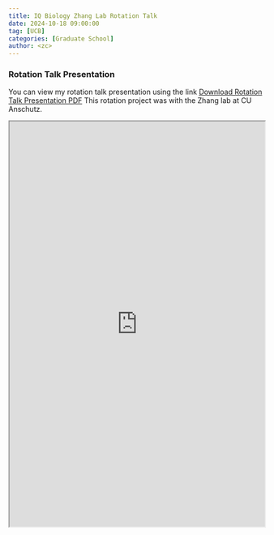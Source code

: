 ```yaml
---
title: IQ Biology Zhang Lab Rotation Talk
date: 2024-10-18 09:00:00
tag: [UCB]
categories: [Graduate School]
author: <zc>
---
```


### Rotation Talk Presentation

You can view my rotation talk presentation using the link [Download Rotation Talk Presentation PDF](https://github.com/caterer-z-t/caterer-z-t.github.io/blob/c7e7cf7dca79b0e136de54cf1fe5d7168b0bc533/assets/pdf/iq_bio_rotations/Zhang-Lab-IQ-Bio-Fall-2024-Presentation.pdf)
This rotation project was with the Zhang lab at CU Anschutz. 

<iframe src="https://docs.google.com/viewer?url=https://raw.githubusercontent.com/caterer-z-t/caterer-z-t.github.io/c7e7cf7dca79b0e136de54cf1fe5d7168b0bc533/assets/pdf/iq_bio_rotations/Zhang-Lab-IQ-Bio-Fall-2024-Presentation.pdf&embedded=true" width="100%" height="800px"></iframe>
